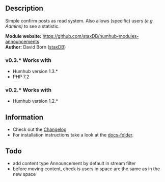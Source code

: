 ## Description

Simple confirm posts as read system.
Also allows (specific) users *(e.g. Admins)* to see a statistic.

__Module website:__ <https://github.com/staxDB/humhub-modules-announcements>  
__Author:__ David Born ([staxDB](https://github.com/staxDB))

### v0.3.* Works with
- Humhub version 1.3.*
- PHP 7.2

### v0.2.* Works with
- Humhub version 1.2.*

## Information
- Check out the [Changelog](docs/CHANGELOG.md)
- For installation instructions take a look at the [docs-folder](docs/INSTALL.md).

## Todo
- add content type Announcement by default in stream filter
- before moving content, check is users in space are the same as in the new space